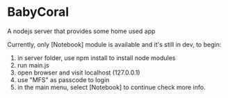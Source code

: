 # BabyCoral
A nodejs server that provides some home used app

Currently, only [Notebook] module is available and it's still in dev, to begin:

1. in server folder, use npm install to install node modules
2. run main.js 
3. open browser and visit localhost (127.0.0.1)
4. use "MFS" as passcode to login
5. in the main menu, select [Notebook] to continue check more info.
